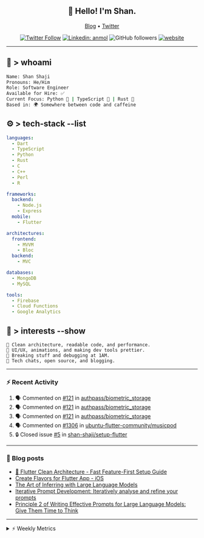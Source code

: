 <h2 align="center">👋 Hello! I'm Shan.</h2>
<p align="center">
  <a href="https://dev.to/shanshaji">Blog</a> •
  <a href="https://twitter.com/intent/follow?screen_name=shan__shaji">Twitter</a>
</p>

<p align="center"><a href="https://twitter.com/intent/follow?screen_name=shan__shaji"><img src="https://img.shields.io/twitter/follow/shan__shaji?style=flat" alt="Twitter Follow"></a>
<a href="https://www.linkedin.com/in/shan-shaji/"><img src="https://img.shields.io/badge/shan-shaji?style=flat-square&amp;logo=Linkedin&amp;logoColor=white&amp;link=https://www.linkedin.com/in/shan-shaji/" alt="Linkedin: anmol"></a>
<img src="https://img.shields.io/github/followers/shan-shaji?label=Follow&amp;style=social" alt="GitHub followers">
<a href="http://shan-shaji.github.io/"><img src="https://img.shields.io/badge/Website-46a2f1.svg?&amp;style=flat-square&amp;logo=Google-Chrome&amp;logoColor=white&amp;link=http://shan-shaji.github.io/" alt="website"></a></p>

<hr>

<!-- README.md -->

## 🧠 > whoami

```bash
Name: Shan Shaji
Pronouns: He/Him
Role: Software Engineer
Available for Hire: ✅
Current Focus: Python 🐍 | TypeScript 🗾 | Rust 🦠
Based in: 🌍 Somewhere between code and caffeine
```



## ⚙️ > tech-stack --list

```yaml
languages:
  - Dart
  - TypeScript
  - Python
  - Rust
  - C
  - C++
  - Perl
  - R

frameworks:
  backend:
    - Node.js
    - Express
  mobile:
    - Flutter

architectures:
  frontend:
    - MVVM
    - Bloc
  backend:
    - MVC

databases:
  - MongoDB
  - MySQL

tools:
  - Firebase
  - Cloud Functions
  - Google Analytics
```



## 🚀 > interests --show

```
🧠 Clean architecture, readable code, and performance.
🎨 UI/UX, animations, and making dev tools prettier.
🧪 Breaking stuff and debugging at 1AM.
📡 Tech chats, open source, and blogging.
```

---

### ⚡ Recent Activity

<!--START_SECTION:activity-->
1. 🗣 Commented on [#121](https://github.com/authpass/biometric_storage/issues/121#issuecomment-3210040215) in [authpass/biometric_storage](https://github.com/authpass/biometric_storage)
2. 🗣 Commented on [#121](https://github.com/authpass/biometric_storage/issues/121#issuecomment-3209506647) in [authpass/biometric_storage](https://github.com/authpass/biometric_storage)
3. 🗣 Commented on [#121](https://github.com/authpass/biometric_storage/issues/121#issuecomment-3199606393) in [authpass/biometric_storage](https://github.com/authpass/biometric_storage)
4. 🗣 Commented on [#1306](https://github.com/ubuntu-flutter-community/musicpod/issues/1306#issuecomment-2971818271) in [ubuntu-flutter-community/musicpod](https://github.com/ubuntu-flutter-community/musicpod)
5. 🔒 Closed issue [#5](https://github.com/shan-shaji/setup-flutter/issues/5) in [shan-shaji/setup-flutter](https://github.com/shan-shaji/setup-flutter)
<!--END_SECTION:activity-->

---

### 📕 Blog posts

<!-- BLOG-POST-LIST:START -->
- [🔧 Flutter Clean Architecture - Fast Feature-First Setup Guide](https://dev.to/shanshaji/flutter-clean-architecture-fast-feature-first-setup-guide-342l)
- [Create Flavors for Flutter App - iOS](https://dev.to/shanshaji/create-flavors-for-flutter-app-ios-fnl)
- [The Art of Inferring with Large Language Models](https://dev.to/shanshaji/the-art-of-inferring-with-large-language-models-243m)
- [Iterative Prompt Development: Iteratively analyse and refine your prompts](https://dev.to/shanshaji/iterative-prompt-development-iteratively-analyse-and-refine-your-prompts-3ibl)
- [Principle 2 of Writing Effective Prompts for Large Language Models: Give Them Time to Think](https://dev.to/shanshaji/principle-2-of-writing-effective-prompts-for-large-language-models-give-them-time-to-think-25j3)
<!-- BLOG-POST-LIST:END -->

<hr>
<details>
    <summary>⚡ Weekly Metrics</summary>
    <p>
    
<!--START_SECTION:waka-->
![Code Time](http://img.shields.io/badge/Code%20Time-3%2C101%20hrs%2030%20mins-blue)

![Profile Views](http://img.shields.io/badge/Profile%20Views-2-blue)

**🐱 My GitHub Data** 

> 📦 ? Used in GitHub's Storage 
 > 
> 💼 Opted to Hire
 > 
> 📜 121 Public Repositories 
 > 
> 🔑 0 Private Repositories 
 > 
**I'm an Early 🐤** 

```text
🌞 Morning                8065 commits        █████░░░░░░░░░░░░░░░░░░░░   21.80 % 
🌆 Daytime                14572 commits       ██████████░░░░░░░░░░░░░░░   39.39 % 
🌃 Evening                13088 commits       █████████░░░░░░░░░░░░░░░░   35.38 % 
🌙 Night                  1269 commits        █░░░░░░░░░░░░░░░░░░░░░░░░   03.43 % 
```
📅 **I'm Most Productive on Thursday** 

```text
Monday                   4813 commits        ███░░░░░░░░░░░░░░░░░░░░░░   13.01 % 
Tuesday                  5825 commits        ████░░░░░░░░░░░░░░░░░░░░░   15.75 % 
Wednesday                5517 commits        ████░░░░░░░░░░░░░░░░░░░░░   14.91 % 
Thursday                 8327 commits        ██████░░░░░░░░░░░░░░░░░░░   22.51 % 
Friday                   5327 commits        ████░░░░░░░░░░░░░░░░░░░░░   14.40 % 
Saturday                 3098 commits        ██░░░░░░░░░░░░░░░░░░░░░░░   08.37 % 
Sunday                   4087 commits        ███░░░░░░░░░░░░░░░░░░░░░░   11.05 % 
```


📊 **This Week I Spent My Time On** 

```text
🕑︎ Time Zone: Europe/Vienna

💬 Programming Languages: 
Dart                     14 hrs 47 mins      ████████████████████░░░░░   81.77 % 
Rust                     2 hrs 42 mins       ████░░░░░░░░░░░░░░░░░░░░░   14.96 % 
TOML                     17 mins             ░░░░░░░░░░░░░░░░░░░░░░░░░   01.65 % 
reStructuredText         6 mins              ░░░░░░░░░░░░░░░░░░░░░░░░░   00.58 % 
HTML                     3 mins              ░░░░░░░░░░░░░░░░░░░░░░░░░   00.35 % 

🔥 Editors: 
Android Studio           12 hrs 31 mins      █████████████████░░░░░░░░   69.25 % 
VS Code                  3 hrs 13 mins       ████░░░░░░░░░░░░░░░░░░░░░   17.85 % 
Cursor                   2 hrs 20 mins       ███░░░░░░░░░░░░░░░░░░░░░░   12.90 % 

🐱‍💻 Projects: 
mobile-b                 14 hrs 47 mins      ████████████████████░░░░░   81.78 % 
proxmox-backup           3 hrs 13 mins       ████░░░░░░░░░░░░░░░░░░░░░   17.85 % 
3.32.5                   3 mins              ░░░░░░░░░░░░░░░░░░░░░░░░░   00.35 % 
3.32.8                   0 secs              ░░░░░░░░░░░░░░░░░░░░░░░░░   00.02 % 

💻 Operating System: 
Mac                      14 hrs 51 mins      █████████████████████░░░░   82.15 % 
Linux                    3 hrs 13 mins       ████░░░░░░░░░░░░░░░░░░░░░   17.85 % 
```

**I Mostly Code in Dart** 

```text
TypeScript               9 repos             ██░░░░░░░░░░░░░░░░░░░░░░░   08.04 % 
Python                   6 repos             █░░░░░░░░░░░░░░░░░░░░░░░░   05.36 % 
Rust                     2 repos             ░░░░░░░░░░░░░░░░░░░░░░░░░   01.79 % 
R                        2 repos             ░░░░░░░░░░░░░░░░░░░░░░░░░   01.79 % 
TeX                      1 repo              ░░░░░░░░░░░░░░░░░░░░░░░░░   00.89 % 
```




 Last Updated on 15/09/2025 18:55:15 UTC
<!--END_SECTION:waka-->

</p>
 </details>
